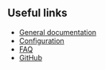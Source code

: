 ## Useful links

- [General documentation](https://vps.vioneta.com/)
- [Configuration](https://vps.vioneta.com/docs/configuration/basic)
- [FAQ](https://vps.vioneta.com/docs/faq)
- [GitHub](https://github.com/Vioneta)